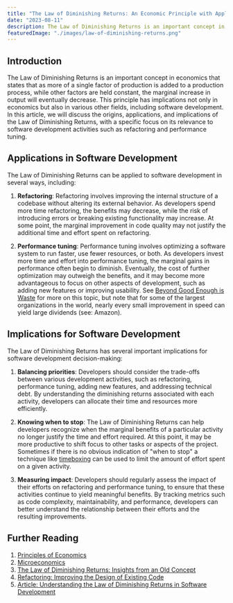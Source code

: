 ```yaml
---
title: "The Law of Diminishing Returns: An Economic Principle with Applications in Software Development"
date: "2023-08-11"
description: The Law of Diminishing Returns is an important concept in economics that states that as more of a single factor of production is added to a production process, while other factors are held constant, the marginal increase in output will eventually decrease.
featuredImage: "./images/law-of-diminishing-returns.png"
---
```


## Introduction

The Law of Diminishing Returns is an important concept in economics that states that as more of a single factor of production is added to a production process, while other factors are held constant, the marginal increase in output will eventually decrease. This principle has implications not only in economics but also in various other fields, including software development. In this article, we will discuss the origins, applications, and implications of the Law of Diminishing Returns, with a specific focus on its relevance to software development activities such as refactoring and performance tuning.

## Applications in Software Development

The Law of Diminishing Returns can be applied to software development in several ways, including:

1. **Refactoring**: Refactoring involves improving the internal structure of a codebase without altering its external behavior. As developers spend more time refactoring, the benefits may decrease, while the risk of introducing errors or breaking existing functionality may increase. At some point, the marginal improvement in code quality may not justify the additional time and effort spent on refactoring.

2. **Performance tuning**: Performance tuning involves optimizing a software system to run faster, use fewer resources, or both. As developers invest more time and effort into performance tuning, the marginal gains in performance often begin to diminish. Eventually, the cost of further optimization may outweigh the benefits, and it may become more advantageous to focus on other aspects of development, such as adding new features or improving usability. See [Beyond Good Enough is Waste](https://ardalis.com/beyond-good-enough-is-waste/) for more on this topic, but note that for some of the largest organizations in the world, nearly every small improvement in speed can yield large dividends (see: Amazon).

## Implications for Software Development

The Law of Diminishing Returns has several important implications for software development decision-making:

1. **Balancing priorities**: Developers should consider the trade-offs between various development activities, such as refactoring, performance tuning, adding new features, and addressing technical debt. By understanding the diminishing returns associated with each activity, developers can allocate their time and resources more efficiently.

2. **Knowing when to stop**: The Law of Diminishing Returns can help developers recognize when the marginal benefits of a particular activity no longer justify the time and effort required. At this point, it may be more productive to shift focus to other tasks or aspects of the project. Sometimes if there is no obvious indication of "when to stop" a technique like [timeboxing](/practices/timeboxing) can be used to limit the amount of effort spent on a given activity.

3. **Measuring impact**: Developers should regularly assess the impact of their efforts on refactoring and performance tuning, to ensure that these activities continue to yield meaningful benefits. By tracking metrics such as code complexity, maintainability, and performance, developers can better understand the relationship between their efforts and the resulting improvements.

## Further Reading

1. [Principles of Economics](https://amzn.to/3L4ZhtW)
2. [Microeconomics](https://amzn.to/3H8K3D9)
3. [The Law of Diminishing Returns: Insights from an Old Concept](https://www.researchgate.net/publication/335945107_The_Law_of_Diminishing_Returns_Insights_from_an_Old_Concept)
4. [Refactoring: Improving the Design of Existing Code](https://amzn.to/41Zj8S4)
5. [Article: Understanding the Law of Diminishing Returns in Software Development](https://dzone.com/articles/understanding-the-law-of-diminishing-returns-in-so)
